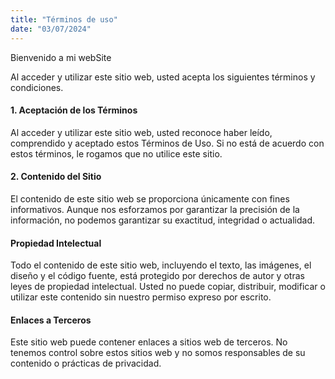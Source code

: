 ```yaml
---
title: "Términos de uso"
date: "03/07/2024"
---
```


Bienvenido a mi webSite

Al acceder y utilizar este sitio web, usted acepta los siguientes términos y condiciones.

#### 1. Aceptación de los Términos

Al acceder y utilizar este sitio web, usted reconoce haber leído, comprendido y aceptado estos Términos de Uso. Si no está de acuerdo con estos términos, le rogamos que no utilice este sitio.

#### 2. Contenido del Sitio

El contenido de este sitio web se proporciona únicamente con fines informativos. Aunque nos esforzamos por garantizar la precisión de la información, no podemos garantizar su exactitud, integridad o actualidad.

#### Propiedad Intelectual

Todo el contenido de este sitio web, incluyendo el texto, las imágenes, el diseño y el código fuente, está protegido por derechos de autor y otras leyes de propiedad intelectual. Usted no puede copiar, distribuir, modificar o utilizar este contenido sin nuestro permiso expreso por escrito.

#### Enlaces a Terceros

Este sitio web puede contener enlaces a sitios web de terceros. No tenemos control sobre estos sitios web y no somos responsables de su contenido o prácticas de privacidad.
